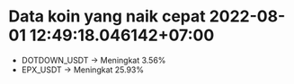 # Data koin yang naik cepat 2022-08-01 12:49:18.046142+07:00

* DOTDOWN_USDT -> Meningkat 3.56%
* EPX_USDT -> Meningkat 25.93%

